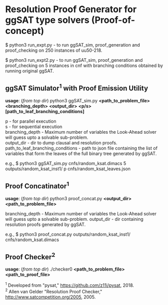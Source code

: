 # Resolution Proof Generator for ggSAT type solvers (Proof-of-concept)

$ python3 run_expt.py - to run ggSAT\_sim, proof\_generation and proof\_checking on 250 instances of uu50-218.

$ python3 run_expt2.py - to run ggSAT\_sim, proof\_generation and proof\_checking on 5 instances in cnf with branching conditions obtained by running original ggSAT.

## ggSAT Simulator<sup>1</sup> with Proof Emission Utility  

**usage**: (*from top dir*) python3 ggSAT\_sim.py **\<path\_to\_problem\_file\>** **\<branching\_depth\>** **\<output\_dir\>** **\<p/s\>** **\[path\_to\_leaf\_branching\_conditions]**   

p - for parallel execution  
s - for sequential execution  
branching\_depth - Maximum number of variables the Look-Ahead solver will guess upto a solvable sub-problem.  
output\_dir - dir to dump clausal and resolution proofs.  
path\_to\_leaf\_branching\_conditions - path to json file containing the list of variables that form the leaves of the full binary tree generated by ggSAT.  

e.g., $ python3 ggSAT\_sim.py cnfs/random\_ksat.dimacs 5 outputs/random\_ksat\_inst1/ p cnfs/random\_ksat\_leaves.json  
 
## Proof Concatinator<sup>1</sup>  

**usage**: (*from top dir*) python3 proof\_concat.py  **\<output\_dir\>** **\<path\_to\_problem\_file\>**  

branching_depth - Maximum number of variables the Look-Ahead solver will guess upto a solvable sub-problem.
output_dir - dir containing resolution proofs generated by ggSAT.  

e.g., $ python3 proof\_concat.py outputs/random\_ksat\_inst1/ cnfs/random\_ksat.dimacs  

## Proof Checker<sup>2</sup>

**usage**: (*from top dir*) ./checker0 **\<path\_to\_problem\_file\>** **\<path\_to\_proof\_file\>**  

<sup>1</sup> Developed from "pysat," https://github.com/z11i/pysat, 2018.  
<sup>2</sup> Allen van Gelder "Resolution Proof Checker," http://www.satcompetition.org/2005, 2005.



